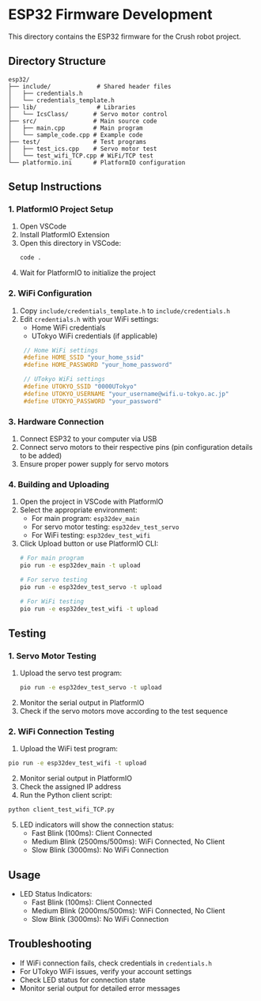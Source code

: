 # ESP32 Firmware Development

This directory contains the ESP32 firmware for the Crush robot project.

## Directory Structure
```plaintext
esp32/
├── include/             # Shared header files
│   ├── credentials.h
│   └── credentials_template.h
├── lib/                 # Libraries
│   └── IcsClass/       # Servo motor control
├── src/                # Main source code
│   ├── main.cpp        # Main program
│   └── sample_code.cpp # Example code
├── test/               # Test programs
│   ├── test_ics.cpp    # Servo motor test
│   └── test_wifi_TCP.cpp # WiFi/TCP test
└── platformio.ini      # PlatformIO configuration
```

## Setup Instructions

### 1. PlatformIO Project Setup
1. Open VSCode
2. Install PlatformIO Extension
3. Open this directory in VSCode:
   ```bash
   code .
   ```
4. Wait for PlatformIO to initialize the project


### 2. WiFi Configuration
1. Copy `include/credentials_template.h` to `include/credentials.h`
2. Edit `credentials.h` with your WiFi settings:
   - Home WiFi credentials
   - UTokyo WiFi credentials (if applicable)
   ```cpp
    // Home WiFi settings
    #define HOME_SSID "your_home_ssid"
    #define HOME_PASSWORD "your_home_password"

    // UTokyo WiFi settings
    #define UTOKYO_SSID "0000UTokyo"
    #define UTOKYO_USERNAME "your_username@wifi.u-tokyo.ac.jp"
    #define UTOKYO_PASSWORD "your_password"
   ```

### 3. Hardware Connection
1. Connect ESP32 to your computer via USB
2. Connect servo motors to their respective pins (pin configuration details to be added)
3. Ensure proper power supply for servo motors

### 4. Building and Uploading
1. Open the project in VSCode with PlatformIO
2. Select the appropriate environment:
   - For main program: `esp32dev_main`
   - For servo motor testing: `esp32dev_test_servo`
   - For WiFi testing: `esp32dev_test_wifi`
3. Click Upload button or use PlatformIO CLI:
   ```bash
   # For main program
   pio run -e esp32dev_main -t upload
   
   # For servo testing
   pio run -e esp32dev_test_servo -t upload
   
   # For WiFi testing
   pio run -e esp32dev_test_wifi -t upload

## Testing
### 1. Servo Motor Testing
1. Upload the servo test program:
   ```bash
   pio run -e esp32dev_test_servo -t upload
    ```
2. Monitor the serial output in PlatformIO
3. Check if the servo motors move according to the test sequence

### 2. WiFi Connection Testing

1. Upload the WiFi test program:
```bash
pio run -e esp32dev_test_wifi -t upload
```
2. Monitor serial output in PlatformIO
3. Check the assigned IP address
4. Run the Python client script:
```bash
python client_test_wifi_TCP.py
```

5. LED indicators will show the connection status:
    - Fast Blink (100ms): Client Connected
    - Medium Blink (2500ms/500ms): WiFi Connected, No Client
    - Slow Blink (3000ms): No WiFi Connection


## Usage
- LED Status Indicators:
  - Fast Blink (100ms): Client Connected
  - Medium Blink (2000ms/500ms): WiFi Connected, No Client
  - Slow Blink (3000ms): No WiFi Connection

## Troubleshooting
- If WiFi connection fails, check credentials in `credentials.h`
- For UTokyo WiFi issues, verify your account settings
- Check LED status for connection state
- Monitor serial output for detailed error messages
